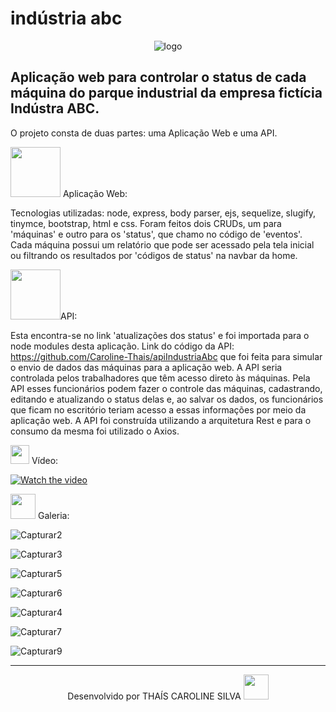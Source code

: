 # indústria abc
<!--<a href="http://147.182.184.213/" target="_blank" style="color: rgb(243, 87, 113);">veja o projeto clicando AQUI</a>-->

<div align="center">
  
![logo](https://github.com/Caroline-Thais/industria-abc/blob/master/20220228_081639.jpg.gif)  
  
</div>

Aplicação web para controlar o status de cada máquina do parque industrial da empresa fictícia Indústra ABC.<br>
--
O projeto consta de duas partes: uma Aplicação Web e uma API.<br>

<img src="https://img.icons8.com/external-icongeek26-flat-icongeek26/452/external-web-data-analytics-icongeek26-flat-icongeek26.png" height="80em"> Aplicação Web:

Tecnologias utilizadas: node, express, body parser, ejs, sequelize, slugify, tinymce, bootstrap, html e css.
Foram feitos dois CRUDs, um para 'máquinas' e outro para os 'status', que chamo no código de 'eventos'. Cada máquina possui um relatório que pode ser acessado pela tela 
inicial ou filtrando os resultados por 'códigos de status' na navbar da home.<br>

<img src="https://img.icons8.com/external-filled-outline-perfect-kalash/344/external-api-web-development-and-programming-filled-outline-perfect-kalash.png" height="80em">API:

Esta encontra-se no link 'atualizações dos status' e foi importada para o node modules desta aplicação. 
Link do código da API: https://github.com/Caroline-Thais/apiIndustriaAbc que foi feita para simular o envio de dados das máquinas para a aplicação web. 
A API seria controlada pelos trabalhadores que têm acesso direto às máquinas. Pela API esses funcionários podem fazer o controle das máquinas, cadastrando, editando e 
atualizando o status delas e, ao salvar os dados, os funcionários que ficam no escritório teriam acesso a essas informações por meio da aplicação web. A API foi construída 
utilizando a arquitetura Rest e para o consumo da mesma foi utilizado o Axios. <br>


<p><img src="https://img.icons8.com/external-justicon-lineal-color-justicon/344/external-video-notifications-justicon-lineal-color-justicon.png" height="30em"> Vídeo:</p>


[![Watch the video](https://user-images.githubusercontent.com/76595905/155984133-19099395-bae3-4e05-8dfe-ceab53152a3c.PNG)](https://youtu.be/yfhheAuavHM)

<p><img src="https://img.icons8.com/plasticine/344/stack-of-photos.png" height="40em"> Galeria:</p>

![Capturar2](https://user-images.githubusercontent.com/76595905/155984376-eb86a1f9-3af4-4e9d-a2ba-7d7bfa345633.PNG)

![Capturar3](https://user-images.githubusercontent.com/76595905/155984389-97133a21-d676-4c4b-a8af-636c6a7a20e4.PNG)

![Capturar5](https://user-images.githubusercontent.com/76595905/155984405-c5e57f43-632f-4f0d-83c2-66b6c029fada.PNG)

![Capturar6](https://user-images.githubusercontent.com/76595905/155984719-06817a7e-cc6d-4155-a9a0-fb5e7557d28b.PNG)

![Capturar4](https://user-images.githubusercontent.com/76595905/155984396-9b89c80e-f12f-48f1-8b9a-6272ea82509b.PNG)

![Capturar7](https://user-images.githubusercontent.com/76595905/155985269-89645c6b-5e93-4274-b650-21dab7d506f2.PNG)

![Capturar9](https://user-images.githubusercontent.com/76595905/155985289-42e65307-e59c-456b-883b-f8bf261d684e.PNG)

---
<div align="center">
Desenvolvido por THAÍS CAROLINE SILVA 
<img src="https://cdn-icons-png.flaticon.com/512/2618/2618497.png" height="40em"> 
</div>
